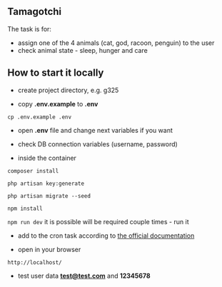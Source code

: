 ## Tamagotchi

The task is for:
- assign one of the 4 animals (cat, god, racoon, penguin) to the user
- check animal state - sleep, hunger and care

## How to start it locally
- create project directory, e.g. g325

- copy **.env.example** to **.env**

`cp .env.example .env`

- open **.env** file and change next variables if you want

- check DB connection variables (username, password)

- inside the container

`composer install`

`php artisan key:generate`

`php artisan migrate --seed`

`npm install`

`npm run dev` it is possible will be required couple times - run it

- add to the cron task according to [the official documentation](https://laravel.com/docs/8.x/scheduling#running-the-scheduler)

- open in your browser

`http://localhost/`

- test user data **test@test.com** and **12345678**
